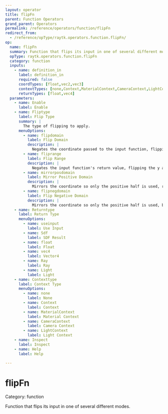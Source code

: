 ```yaml
---
layout: operator
title: flipFn
parent: Function Operators
grand_parent: Operators
permalink: /reference/operators/function/flipFn
redirect_from:
  - /reference/opType/raytk.operators.function.flipFn/
op:
  name: flipFn
  summary: Function that flips its input in one of several different modes.
  opType: raytk.operators.function.flipFn
  category: function
  inputs:
    - name: definition_in
      label: definition_in
      required: false
      coordTypes: [float,vec2,vec3]
      contextTypes: [none,Context,MaterialContext,CameraContext,LightContext,RayContext]
      returnTypes: [float,vec4]
  parameters:
    - name: Enable
      label: Enable
    - name: Fliptype
      label: Flip Type
      summary: |
        The type of flipping to apply.
      menuOptions:
        - name: flipdomain
          label: Flip Domain
          description: |
            Negates the coordinate passed to the input function, flipping the x axis of a function graph across the y axis.
        - name: fliprange
          label: Flip Range
          description: |
            Negates the input function's return value, flipping the y axis of a function graph across the x axis.
        - name: mirrorposdomain
          label: Mirror Positive Domain
          description: |
            Mirrors the coordinate so only the positive half is used, reflecting the positive side of a function graph across the y axis replacing the negative side.
        - name: flipnegdomain
          label: Flip Negative Domain
          description: |
            Mirrors the coordinate so only the positive half is used, but also flips the return value when on the negative side, reflecting the positive side of a function graph across the y axis but then also flipping that side upside down.
    - name: Returntype
      label: Return Type
      menuOptions:
        - name: useinput
          label: Use Input
        - name: Sdf
          label: SDF Result
        - name: float
          label: Float
        - name: vec4
          label: Vector4
        - name: Ray
          label: Ray
        - name: Light
          label: Light
    - name: Contexttype
      label: Context Type
      menuOptions:
        - name: none
          label: None
        - name: Context
          label: Context
        - name: MaterialContext
          label: Material Context
        - name: CameraContext
          label: Camera Context
        - name: LightContext
          label: Light Context
    - name: Inspect
      label: Inspect
    - name: Help
      label: Help

---
```


# flipFn

Category: function



Function that flips its input in one of several different modes.